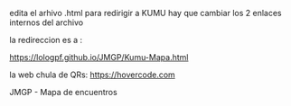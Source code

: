 
edita el arhivo .html para redirigir a KUMU
hay que cambiar los 2 enlaces internos del archivo

la redireccion es a :

https://lologpf.github.io/JMGP/Kumu-Mapa.html


la web chula de QRs:
https://hovercode.com


JMGP - Mapa de encuentros
